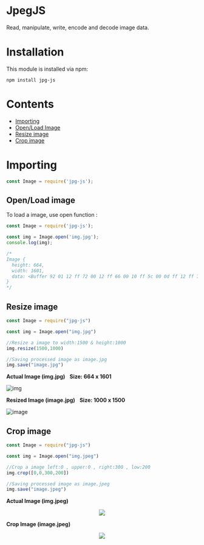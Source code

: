 # JpegJS


Read, manipulate, write, encode and decode image data.

# Installation

This module is installed via npm:

```shell
npm install jpg-js
```

# Contents

<ul>
  <li><a href="#importing">Importing</a></li>
  <li><a href="#Open/Load-image">Open/Load Image </a></li>
  <li><a href="#resize">Resize image</a></li>
  <li><a href="#crop">Crop image</a></li>
</ul>


<h1 id="importing">Importing</h1>


```javascript
const Image = require('jpg-js');
```

<h2 id="Open/Load-image">Open/Load image</h2>

To load a image, use open function :

```javascript
const Image = require('jpg-js');

const img = Image.open('img.jpg');
console.log(img);

/*
Image {
  height: 664,
  width: 1601,
  data: <Buffer 92 01 12 ff 72 00 12 ff 66 00 10 ff 5c 00 0d ff 12 ff 78 00 ... 4252206 more bytes>
}
*/

```

<h2 id="resize">Resize image</h2>

```javascript
const Image = require("jpg-js")

const img = Image.open("img.jpg")

//Resize a image to width:1500 & height:1000
img.resize(1500,1000)

//Saving processed image as image.jpg
img.save("image.jpg")

```

**Actual Image (img.jpg)**  &nbsp;  **Size: 664 x 1601**

![img](https://user-images.githubusercontent.com/88069082/149673405-b47f71c1-0777-4038-9247-5b0c9d166f22.jpg)


**Resized Image (image.jpg)**  &nbsp;  **Size: 1000 x 1500**

![image](https://user-images.githubusercontent.com/88069082/149673401-6ab5bd5b-82ca-40df-9999-b17b92d65b3e.jpg)

<h2 id="crop">Crop image</h2>

```javascript
const Image = require("jpg-js")

const img = Image.open("img.jpeg")

//Crop a image left:0 , upper:0 , right:300 , low:200
img.crop([0,0,300,200])

//Saving processed image as image.jpeg
img.save("image.jpeg")
```

**Actual Image (img.jpeg)**

<p align="center">
  <img src="https://user-images.githubusercontent.com/88069082/149674079-68f1d7b2-f8b7-4c74-972f-6f45b38198ca.jpeg"/>
</p> 

**Crop Image (image.jpeg)**

<p align="center">
  <img src="https://user-images.githubusercontent.com/88069082/149674077-ff5f7ccf-9445-4043-97bf-79b9c14de31d.jpeg"/>
</p> 




<!-- 
<p align="center">
  <img src="https://github.com/Satyam-2001/Jpg-js/blob/main/Assets/image.jpg?raw=true" height="250px"/>
</p> -->
